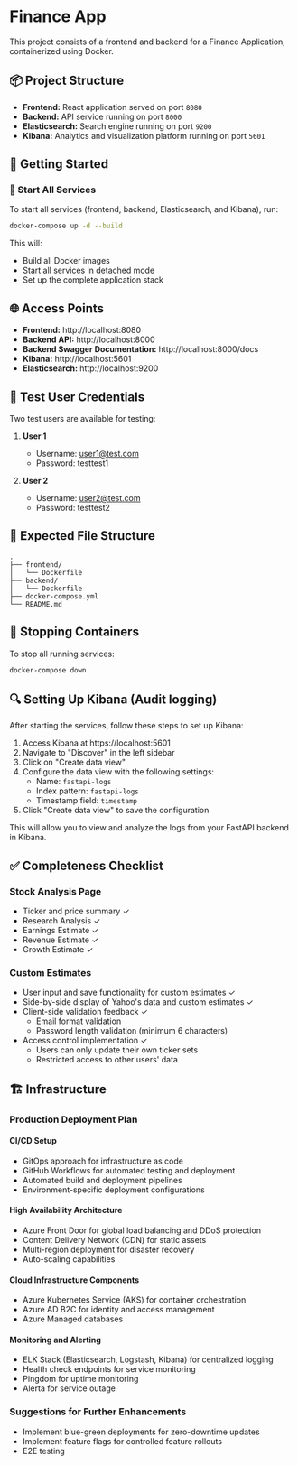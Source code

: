 # Finance App

This project consists of a frontend and backend for a Finance Application, containerized using Docker.

## 📦 Project Structure

- **Frontend:** React application served on port `8080`
- **Backend:** API service running on port `8000`
- **Elasticsearch:** Search engine running on port `9200`
- **Kibana:** Analytics and visualization platform running on port `5601`

## 🚀 Getting Started

### 🐳 Start All Services

To start all services (frontend, backend, Elasticsearch, and Kibana), run:

```bash
docker-compose up -d --build
```

This will:
- Build all Docker images
- Start all services in detached mode
- Set up the complete application stack

## 🌐 Access Points

- **Frontend:** http://localhost:8080
- **Backend API:** http://localhost:8000
- **Backend Swagger Documentation:** http://localhost:8000/docs
- **Kibana:** http://localhost:5601
- **Elasticsearch:** http://localhost:9200

## 👤 Test User Credentials

Two test users are available for testing:

1. **User 1**
   - Username: user1@test.com
   - Password: testtest1

2. **User 2**
   - Username: user2@test.com
   - Password: testtest2

## 📂 Expected File Structure

```
.
├── frontend/
│   └── Dockerfile
├── backend/
│   └── Dockerfile
├── docker-compose.yml
└── README.md
```

## 🛑 Stopping Containers

To stop all running services:

```bash
docker-compose down
```

## 🔍 Setting Up Kibana (Audit logging)

After starting the services, follow these steps to set up Kibana:

1. Access Kibana at https://localhost:5601
2. Navigate to "Discover" in the left sidebar
3. Click on "Create data view"
4. Configure the data view with the following settings:
   - Name: `fastapi-logs`
   - Index pattern: `fastapi-logs`
   - Timestamp field: `timestamp`
5. Click "Create data view" to save the configuration

This will allow you to view and analyze the logs from your FastAPI backend in Kibana.

## ✅ Completeness Checklist

### Stock Analysis Page
- Ticker and price summary ✓
- Research Analysis ✓
- Earnings Estimate ✓
- Revenue Estimate ✓
- Growth Estimate ✓

### Custom Estimates
- User input and save functionality for custom estimates ✓
- Side-by-side display of Yahoo's data and custom estimates ✓
- Client-side validation feedback ✓
  - Email format validation
  - Password length validation (minimum 6 characters)
- Access control implementation ✓
  - Users can only update their own ticker sets
  - Restricted access to other users' data

## 🏗️ Infrastructure

### Production Deployment Plan

#### CI/CD Setup
- GitOps approach for infrastructure as code
- GitHub Workflows for automated testing and deployment
- Automated build and deployment pipelines
- Environment-specific deployment configurations

#### High Availability Architecture
- Azure Front Door for global load balancing and DDoS protection
- Content Delivery Network (CDN) for static assets
- Multi-region deployment for disaster recovery
- Auto-scaling capabilities

#### Cloud Infrastructure Components
- Azure Kubernetes Service (AKS) for container orchestration
- Azure AD B2C for identity and access management
- Azure Managed databases

#### Monitoring and Alerting
- ELK Stack (Elasticsearch, Logstash, Kibana) for centralized logging
- Health check endpoints for service monitoring
- Pingdom for uptime monitoring
- Alerta for service outage 

### Suggestions for Further Enhancements
- Implement blue-green deployments for zero-downtime updates
- Implement feature flags for controlled feature rollouts
- E2E testing
